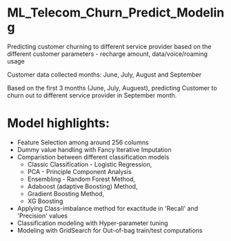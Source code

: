 # ML_Telecom_Churn_Predict_Modeling
Predicting customer churning to different service provider based on the different customer parameters - recharge amount, data/voice/roaming usage

Customer data collected months: June, July, August and September

Based on the first 3 months (June, July, Auguest), predicting Customer to churn out to different service provider in September month.

Model highlights:
=================
* Feature Selection among around 256 columns
* Dummy value handling with Fancy Iterative Imputation
* Comparistion between different classification models 
  -   Classic Classification - Logistic Regression,
  -   PCA - Principle Component Analysis
  -   Ensembling - Random Forest Method, 
  -   Adaboost (adaptive Boosting) Method, 
  -   Gradient Boosting Method,
  -   XG Boosting
* Applying Class-imbalance method for exactitude in 'Recall' and 'Precision' values
* Classification modeling with Hyper-parameter tuning
* Modeling with GridSearch for Out-of-bag train/test computations
